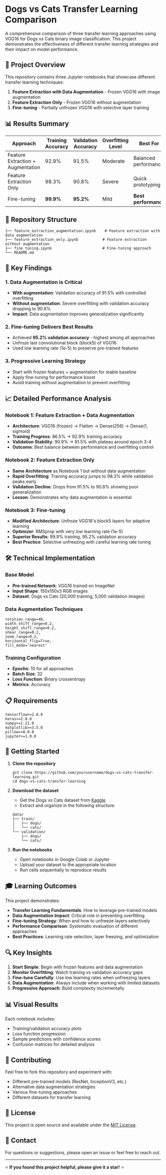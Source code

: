 # Dogs vs Cats Transfer Learning Comparison

A comprehensive comparison of three transfer learning approaches using VGG16 for Dogs vs Cats binary image classification. This project demonstrates the effectiveness of different transfer learning strategies and their impact on model performance.

## 🎯 Project Overview

This repository contains three Jupyter notebooks that showcase different transfer learning techniques:

1. **Feature Extraction with Data Augmentation** - Frozen VGG16 with image augmentation
2. **Feature Extraction Only** - Frozen VGG16 without augmentation
3. **Fine-tuning** - Partially unfrozen VGG16 with selective layer training

## 📊 Results Summary

| Approach | Training Accuracy | Validation Accuracy | Overfitting Level | Best For |
|----------|------------------|-------------------|------------------|----------|
| Feature Extraction + Augmentation | 92.9% | 91.5% | Moderate | Balanced performance |
| Feature Extraction Only | 98.3% | 90.8% | Severe | Quick prototyping |
| Fine-tuning | **99.9%** | **95.2%** | Mild | **Best performance** |

## 📁 Repository Structure

```
├── feature_extraction_augmentation.ipynb    # Feature extraction with data augmentation
├── feature_extraction_only.ipynb           # Feature extraction without augmentation
├── fine_tuning.ipynb                       # Fine-tuning approach
└── README.md                                          
```

## 🚀 Key Findings

### 1. **Data Augmentation is Critical**
- **With augmentation**: Validation accuracy of 91.5% with controlled overfitting
- **Without augmentation**: Severe overfitting with validation accuracy dropping to 90.8%
- **Impact**: Data augmentation improves generalization significantly

### 2. **Fine-tuning Delivers Best Results**
- Achieved **95.2% validation accuracy** - highest among all approaches
- Unfroze last convolutional block (block5) of VGG16
- Used low learning rate (1e-5) to preserve pre-trained features

### 3. **Progressive Learning Strategy**
- Start with frozen features + augmentation for stable baseline
- Apply fine-tuning for performance boost
- Avoid training without augmentation to prevent overfitting

## 📈 Detailed Performance Analysis

### Notebook 1: Feature Extraction + Data Augmentation
- **Architecture**: VGG16 (frozen) → Flatten → Dense(256) → Dense(1, sigmoid)
- **Training Progress**: 86.5% → 92.9% training accuracy
- **Validation Stability**: 90.9% → 91.5% with plateau around epoch 3-4
- **Outcome**: Best balance between performance and overfitting control

### Notebook 2: Feature Extraction Only
- **Same Architecture** as Notebook 1 but without data augmentation
- **Rapid Overfitting**: Training accuracy jumps to 98.3% while validation peaks early
- **Validation Decline**: Drops from 91.5% to 90.8% showing poor generalization
- **Lesson**: Demonstrates why data augmentation is essential

### Notebook 3: Fine-tuning
- **Modified Architecture**: Unfroze VGG16's block5 layers for adaptive learning
- **Optimizer**: RMSprop with very low learning rate (1e-5)
- **Superior Results**: 99.9% training, 95.2% validation accuracy
- **Best Practice**: Selective unfreezing with careful learning rate tuning

## 🛠️ Technical Implementation

### Base Model
- **Pre-trained Network**: VGG16 trained on ImageNet
- **Input Shape**: 150x150x3 RGB images
- **Dataset**: Dogs vs Cats (20,000 training, 5,000 validation images)

### Data Augmentation Techniques
```
rotation_range=40,
width_shift_range=0.2,
height_shift_range=0.2,
shear_range=0.2,
zoom_range=0.2,
horizontal_flip=True,
fill_mode='nearest'
```

### Training Configuration
- **Epochs**: 10 for all approaches
- **Batch Size**: 32
- **Loss Function**: Binary crossentropy
- **Metrics**: Accuracy

## 📋 Requirements

```
tensorflow>=2.8.0
keras>=2.8.0
numpy>=1.21.0
matplotlib>=3.5.0
pillow>=8.0.0
jupyter>=1.0.0
```

## 🚀 Getting Started

1. **Clone the repository**
   ```
   git clone https://github.com/yourusername/dogs-vs-cats-transfer-learning.git
   cd dogs-vs-cats-transfer-learning
   ```

2. **Download the dataset**
   - Get the Dogs vs Cats dataset from [Kaggle](https://www.kaggle.com/c/dogs-vs-cats/data)
   - Extract and organize in the following structure:
   ```
   data/
   ├── train/
   │   ├── dogs/
   │   └── cats/
   └── validation/
       ├── dogs/
       └── cats/
   ```

3. **Run the notebooks**
   - Open notebooks in Google Colab or Jupyter
   - Upload your dataset to the appropriate location
   - Run cells sequentially to reproduce results

## 🎓 Learning Outcomes

This project demonstrates:
- **Transfer Learning Fundamentals**: How to leverage pre-trained models
- **Data Augmentation Impact**: Critical role in preventing overfitting
- **Fine-tuning Strategy**: When and how to unfreeze layers selectively
- **Performance Comparison**: Systematic evaluation of different approaches
- **Best Practices**: Learning rate selection, layer freezing, and optimization

## 🔍 Key Insights

1. **Start Simple**: Begin with frozen features and data augmentation
2. **Monitor Overfitting**: Watch training vs validation accuracy gaps
3. **Fine-tune Carefully**: Use low learning rates when unfreezing layers
4. **Data Augmentation**: Always include when working with limited datasets
5. **Progressive Approach**: Build complexity incrementally

## 📊 Visual Results

Each notebook includes:
- Training/validation accuracy plots
- Loss function progression
- Sample predictions with confidence scores
- Confusion matrices for detailed analysis

## 🤝 Contributing

Feel free to fork this repository and experiment with:
- Different pre-trained models (ResNet, InceptionV3, etc.)
- Alternative data augmentation strategies
- Various fine-tuning approaches
- Different datasets for transfer learning

## 📄 License

This project is open source and available under the [MIT License](LICENSE).

## 📧 Contact

For questions or suggestions, please open an issue or feel free to reach out.

---

⭐ **If you found this project helpful, please give it a star!** ⭐
